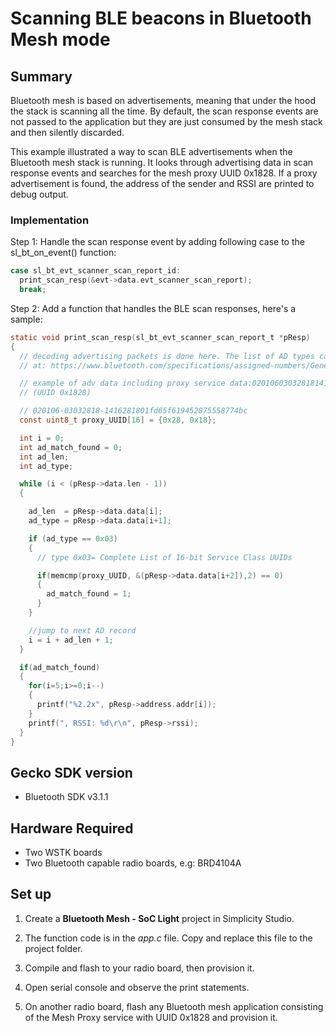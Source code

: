 # Scanning BLE beacons in Bluetooth Mesh mode #

## Summary ##

Bluetooth mesh is based on advertisements, meaning that under the hood the stack is scanning all the time. By default, the scan response events are not passed to the application but they are just consumed by the mesh stack and then silently discarded.

This example illustrated a way to scan BLE advertisements when the Bluetooth mesh stack is running. It looks through advertising data in scan response events and searches for the mesh proxy UUID 0x1828. If a proxy advertisement is found, the address of the sender and RSSI are printed to debug output.

### Implementation 

Step 1: Handle the scan response event by adding following case to the sl_bt_on_event() function:
```C
case sl_bt_evt_scanner_scan_report_id:  
  print_scan_resp(&evt->data.evt_scanner_scan_report);  
  break;
```
Step 2: Add a function that handles the BLE scan responses, here's a sample:   
```C
static void print_scan_resp(sl_bt_evt_scanner_scan_report_t *pResp)
{  
  // decoding advertising packets is done here. The list of AD types can be found
  // at: https://www.bluetooth.com/specifications/assigned-numbers/Generic-Access-Profile

  // example of adv data including proxy service data:020106030328181416281801fd65f619452875558774bc
  // (UUID 0x1828)

  // 020106-03032818-1416281801fd65f619452875558774bc
  const uint8_t proxy_UUID[16] = {0x28, 0x18};

  int i = 0;
  int ad_match_found = 0;
  int ad_len;
  int ad_type;

  while (i < (pResp->data.len - 1))
  {

    ad_len  = pResp->data.data[i];
    ad_type = pResp->data.data[i+1];

    if (ad_type == 0x03)
    {
      // type 0x03= Complete List of 16-bit Service Class UUIDs

      if(memcmp(proxy_UUID, &(pResp->data.data[i+2]),2) == 0)
      {
        ad_match_found = 1;
      }
    }

    //jump to next AD record
    i = i + ad_len + 1;
  }

  if(ad_match_found)
  {
    for(i=5;i>=0;i--)
    {
      printf("%2.2x", pResp->address.addr[i]);
    }  
    printf(", RSSI: %d\r\n", pResp->rssi);
  }
}
```

## Gecko SDK version ##

- Bluetooth SDK v3.1.1

## Hardware Required ##

- Two WSTK boards
- Two Bluetooth capable radio boards, e.g: BRD4104A

## Set up ##

1. Create a **Bluetooth Mesh - SoC Light** project in Simplicity Studio.

2. The function code is in the *app.c* file. Copy and replace this file to the project folder.

3. Compile and flash to your radio board, then provision it.

4. Open serial console and observe the print statements.

5. On another radio board, flash any Bluetooth mesh application consisting of the Mesh Proxy service with UUID 0x1828 and provision it.
